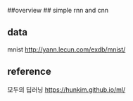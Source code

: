 ##overview ##
simple rnn and cnn

## data ## 
mnist 
http://yann.lecun.com/exdb/mnist/
## reference ##
모두의 딥러닝
https://hunkim.github.io/ml/
